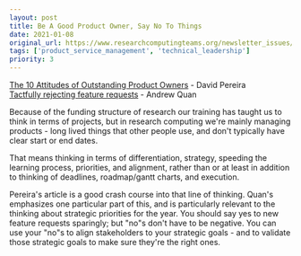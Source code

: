 ```yaml
---
layout: post
title: Be A Good Product Owner, Say No To Things
date: 2021-01-08
original_url: https://www.researchcomputingteams.org/newsletter_issues/0056
tags: ['product_service_management', 'technical_leadership']
priority: 3
---
```


<!-- markdownlint-disable MD033 -->
<!-- markdownlint-disable MD041 -->
<!-- markdownlint-disable MD049 -->

[The 10 Attitudes of Outstanding Product Owners](https://medium.com/serious-scrum/the-10-attitudes-of-outstanding-product-owners-e66bf3173264) - David Pereira<br/>
[Tactfully rejecting feature requests](https://productcoalition.com/tactfully-rejecting-feature-requests-ee5eb2b3265c) - Andrew Quan

Because of the funding structure of research our training has taught us to think in terms of projects, but in research computing we're mainly managing products - long lived things that other people use, and don't typically have clear start or end dates.

That means thinking in terms of differentiation, strategy, speeding the learning process, priorities, and alignment, rather than or at least in addition to thinking of deadlines, roadmap/gantt charts, and execution.

Pereira's article is a good crash course into that line of thinking. Quan's emphasizes one particular part of this, and is particularly relevant to the thinking about strategic priorities for the year. You should say yes to new feature requests sparingly; but "no"s don't have to be negative. You can use your "no"s to align stakeholders to your strategic goals - and to validate those strategic goals to make sure they're the right ones.

